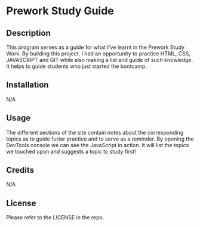 # Prework Study Guide

## Description

This program serves as a guide for what I've learnt in the Prework Study Work.
By building this project, I had an opportunity to practice HTML, CSS, JAVASCRIPT and GIT while also making a list and guide of such knowledge.
It helps to guide students who just started the bootcamp.

## Installation

N/A

## Usage

The different sections of the site contain notes about the corresponding topics as to guide furter practice and to serve as a reminder.
By opening the DevTools console we can see the JavaScript in action. It will list the topics we touched upon and suggests a topic to study first!

## Credits

N/A

## License

Please refer to the LICENSE in the repo.